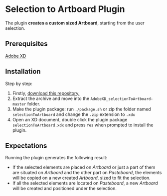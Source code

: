 # Selection to Artboard Plugin
The plugin **creates a custom sized Artboard**, starting from the user selection.

## Prerequisites
[Adobe XD](https://www.adobe.com/products/xd.html)

## Installation
Step by step:
1. Firstly, [download this repository.](https://github.com/AMMarica/AdobeXD_selectionToArtboard/archive/master.zip)
2. Extract the archive and move into the `AdobeXD_selectionToArtboard-master`  folder.
3. Make the plugin package:  run `./package.sh` or zip the folder named `selectionToArtboard` and change the `.zip` extension to `.xdx`
4. Open an XD document, double click the plugin package `selectionToArtboard.xdx` and press `Yes` when prompted to install the plugin.

## Expectations
Running the plugin generates the following result:
* If the selected elements are placed on *Artboard* or just a part of them are situated on *Artboard* and the other part on *Pasteboard*, the elements will be copied on a new created *Artboard*, sized to fit the selection.
* If all the selected elements are located on *Pasteboard*, a new *Artboard* will be created and positioned under the selection.
